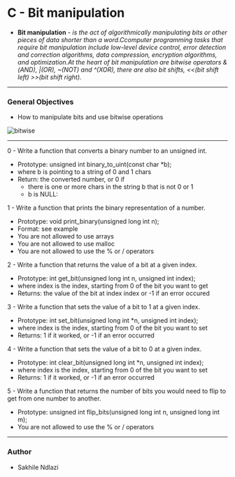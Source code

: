 # C - Bit manipulation  # 
* **Bit manipulation** *- is the act of algorithmically manipulating bits or other pieces of data shorter than a word.Ccomputer programming tasks that require bit manipulation include low-level device control, error detection and correction algorithms, data compression, encryption algorithms, and optimization.At the heart of bit manipulation are bitwise operators &(AND), |(OR), ~(NOT) and ^(XOR), there are also bit shifts, <<(bit shift left) >>(bit shift right).*

------

### General Objectives ###
 * How to manipulate bits and use bitwise operations

![bitwise](https://he-s3.s3.amazonaws.com/media/uploads/cb985c2.png)

------

0 - Write a function that converts a binary number to an unsigned int.
 * Prototype: unsigned int binary_to_uint(const char *b);
 * where b is pointing to a string of 0 and 1 chars
 * Return: the converted number, or 0 if
	* there is one or more chars in the string b that is not 0 or 1
	* b is NULL:

1 - Write a function that prints the binary representation of a number.
 * Prototype: void print_binary(unsigned long int n);
 * Format: see example
 * You are not allowed to use arrays
 * You are not allowed to use malloc
 * You are not allowed to use the % or / operators

2 - Write a function that returns the value of a bit at a given index.
 * Prototype: int get_bit(unsigned long int n, unsigned int index);
 * where index is the index, starting from 0 of the bit you want to get
 * Returns: the value of the bit at index index or -1 if an error occured

3 - Write a function that sets the value of a bit to 1 at a given index.
 * Prototype: int set_bit(unsigned long int *n, unsigned int index);
 * where index is the index, starting from 0 of the bit you want to set
 * Returns: 1 if it worked, or -1 if an error occurred

4 - Write a function that sets the value of a bit to 0 at a given index.
 * Prototype: int clear_bit(unsigned long int *n, unsigned int index);
 * where index is the index, starting from 0 of the bit you want to set
 * Returns: 1 if it worked, or -1 if an error occurred

5 - Write a function that returns the number of bits you would need to flip to get from one number to another.
 * Prototype: unsigned int flip_bits(unsigned long int n, unsigned long int m);
 * You are not allowed to use the % or / operators

------
### Author ###
* Sakhile Ndlazi
